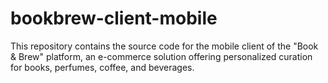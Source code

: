 # bookbrew-client-mobile
This repository contains the source code for the mobile client of the "Book &amp; Brew" platform, an e-commerce solution offering personalized curation for books, perfumes, coffee, and beverages.
